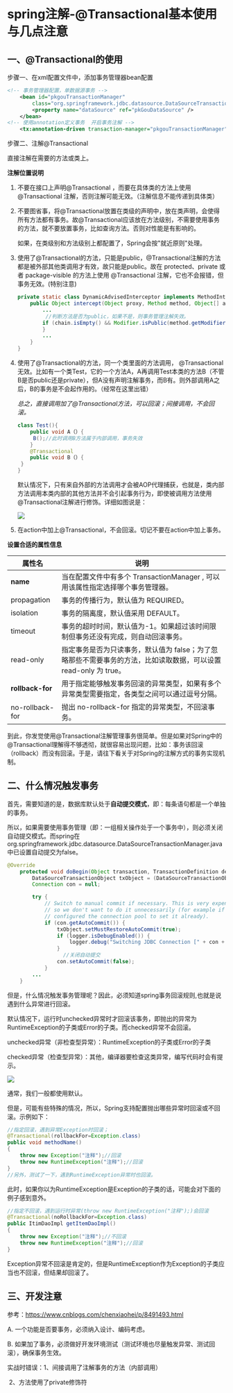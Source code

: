 # spring注解-@Transactional基本使用与几点注意

## 一、@Transactional的使用

步骤一、在xml配置文件中，添加事务管理器bean配置

~~~xml
<!-- 事务管理器配置，单数据源事务 -->
    <bean id="pkgouTransactionManager"
        class="org.springframework.jdbc.datasource.DataSourceTransactionManager">
        <property name="dataSource" ref="pkGouDataSource" />
    </bean>
<!-- 使用annotation定义事务  开启事务注解 -->
    <tx:annotation-driven transaction-manager="pkgouTransactionManager" />
~~~

步骤二、注解@Transactional

直接注解在需要的方法或类上。

**注解位置说明**

1. 不要在接口上声明@Transactional ，而要在具体类的方法上使用 @Transactional 注解，否则注解可能无效。（注解信息不能传递到具体类）

2. 不要图省事，将@Transactional放置在类级的声明中，放在类声明，会使得所有方法都有事务。故@Transactional应该放在方法级别，不需要使用事务的方法，就不要放置事务，比如查询方法。否则对性能是有影响的。

   如果，在类级别和方法级别上都配置了，Spring会按"就近原则"处理。

3. 使用了@Transactional的方法，只能是public，@Transactional注解的方法都是被外部其他类调用才有效，故只能是public。故在 protected、private 或者 package-visible 的方法上使用 @Transactional 注解，它也不会报错，但事务无效。(特别注意)

   ~~~java
   private static class DynamicAdvisedInterceptor implements MethodInterceptor, Serializable {
       public Object intercept(Object proxy, Method method, Object[] args, MethodProxy methodProxy) throws Throwable {
           ...
            //判断方法是否为public，如果不是，则事务管理注解失效。
           if (chain.isEmpty() && Modifier.isPublic(method.getModifiers())) {
           }
           ...
       }
   }
   ~~~

4. 使用了@Transactional的方法，同一个类里面的方法调用， @Transactional无效。比如有一个类Test，它的一个方法A，A再调用Test本类的方法B（不管B是否public还是private），但A没有声明注解事务，而B有。则外部调用A之后，B的事务是不会起作用的。（经常在这里出错）

   *总之，直接调用加了@Transactional方法，可以回滚；间接调用，不会回滚。*

   ```java
   class Test(){
       public void A（）{
       	B();//此时调用B方法属于内部调用，事务失效
       }
       @Transactional
       public void B（）{
   	}
   }
   ```

   默认情况下，只有来自外部的方法调用才会被AOP代理捕获，也就是，类内部方法调用本类内部的其他方法并不会引起事务行为，即使被调用方法使用@Transactional注解进行修饰。详细如图说是：

   ![](.\pictures\事务调用流程.png)

   

5. 在action中加上@Transactional，不会回滚。切记不要在action中加上事务。

**设置合适的属性信息**

| 属性名           | 说明                                                         |
| ---------------- | ------------------------------------------------------------ |
| **name**         | 当在配置文件中有多个 TransactionManager , 可以用该属性指定选择哪个事务管理器。 |
| propagation      | 事务的传播行为，默认值为 REQUIRED。                          |
| isolation        | 事务的隔离度，默认值采用 DEFAULT。                           |
| timeout          | 事务的超时时间，默认值为-1。如果超过该时间限制但事务还没有完成，则自动回滚事务。 |
| read-only        | 指定事务是否为只读事务，默认值为 false；为了忽略那些不需要事务的方法，比如读取数据，可以设置 read-only 为 true。 |
| **rollback-for** | 用于指定能够触发事务回滚的异常类型，如果有多个异常类型需要指定，各类型之间可以通过逗号分隔。 |
| no-rollback- for | 抛出 no-rollback-for 指定的异常类型，不回滚事务。            |

到此，你发觉使用@Transactional注解管理事务很简单。但是如果对Spring中的@Transactional理解得不够透彻，就很容易出现问题，比如：事务该回滚（rollback）而没有回滚。于是，请往下看关于对Spring的注解方式的事务实现机制。

## 二、什么情况触发事务

首先，需要知道的是，数据库默认处于**自动提交模式**，即：每条语句都是一个单独的事务。

所以，如果需要使用事务管理（即：一组相关操作处于一个事务中），则必须关闭自动提交模式。而spring在org.springframework.jdbc.datasource.DataSourceTransactionManager.java中已设置自动提交为false。

~~~java
@Override
	protected void doBegin(Object transaction, TransactionDefinition definition) {
		DataSourceTransactionObject txObject = (DataSourceTransactionObject) transaction;
		Connection con = null;

		try {
			// Switch to manual commit if necessary. This is very expensive in some JDBC drivers,
			// so we don't want to do it unnecessarily (for example if we've explicitly
			// configured the connection pool to set it already).
			if (con.getAutoCommit()) {
				txObject.setMustRestoreAutoCommit(true);
				if (logger.isDebugEnabled()) {
					logger.debug("Switching JDBC Connection [" + con + "] to manual commit");
				}
                  //关闭自动提交
				con.setAutoCommit(false);
			}
		...	
	}
~~~

但是，什么情况触发事务管理呢？因此，必须知道spring事务回滚规则,也就是说遇到什么异常进行回滚。

默认情况下，运行时unchecked异常时才回滚该事务，即抛出的异常为RuntimeException的子类或Error的子类。而checked异常不会回滚。

​	unchecked异常（非检查型异常）：RuntimeException的子类或Error的子类

​	checked异常（检查型异常）：其他，编译器要检查这类异常，编写代码时会有提示。

![](.\pictures\20171010184746692.jpg)

通常，我们一般都使用默认。

但是，可能有些特殊的情况，所以，Spring支持配置抛出哪些异常时回滚或不回滚。示例如下：

~~~java
//指定回滚，遇到异常Exception时回滚；
@Transactional(rollbackFor=Exception.class) 
public void methodName()
{
    throw new Exception("注释");//回滚
    throw new RuntimeException("注释");//回滚
}
//另外，测试了一下，遇到RuntimeException异常时也回滚。
~~~

此时，如果你以为RuntimeException是Exception的子类的话，可能会对下面的例子感到意外。

~~~java
//指定不回滚，遇到运行时异常(throw new RuntimeException("注释");)会回滚
@Transactional(noRollbackFor=Exception.class)
public ItimDaoImpl getItemDaoImpl()
{
    throw new Exception("注释");//不回滚
	throw new RuntimeException("注释");//回滚
}
~~~

Exception异常不回滚是肯定的，但是RuntimeException作为Exception的子类应当也不回滚，但结果却回滚了。

## 三、开发注意

参考：https://www.cnblogs.com/chenxiaohei/p/8491493.html

A. 一个功能是否要事务，必须纳入设计、编码考虑。

B. 如果加了事务，必须做好开发环境测试（测试环境也尽量触发异常、测试回滚），确保事务生效。

实战时错误：1、间接调用了注解事务的方法（内部调用）

​		      2、方法使用了private修饰符